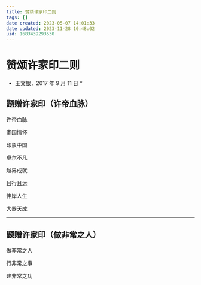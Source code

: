 ```yaml
---
title: 赞颂许家印二则
tags: []
date created: 2023-05-07 14:01:33
date updated: 2023-11-28 10:48:02
uid: 1683439293530
---
```


# 赞颂许家印二则

- 王文银，2017 年 9 月 11 日 *

## 题赠许家印（许帝血脉）

许帝血脉

家国情怀

印象中国

卓尔不凡

越界成就

且行且远

伟岸人生

大器天成

***

## 题赠许家印（做非常之人）

做非常之人

行非常之事

建非常之功
